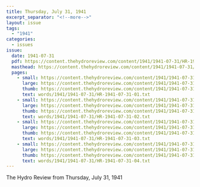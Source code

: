 ```yaml
---
title: Thursday, July 31, 1941
excerpt_separator: "<!--more-->"
layout: issue
tags:
  - "1941"
categories:
  - issues
issue:
  date: 1941-07-31
  pdf: https://content.thehydroreview.com/content/1941/1941-07-31/HR-1941-07-31.pdf
  masthead: https://content.thehydroreview.com/content/1941/1941-07-31/masthead/HR-1941-07-31.jpg
  pages:
    - small: https://content.thehydroreview.com/content/1941/1941-07-31/small/HR-1941-07-31-01.jpg
      large: https://content.thehydroreview.com/content/1941/1941-07-31/large/HR-1941-07-31-01.jpg
      thumb: https://content.thehydroreview.com/content/1941/1941-07-31/thumbnails/HR-1941-07-31-01.jpg
      text: words/1941/1941-07-31/HR-1941-07-31-01.txt
    - small: https://content.thehydroreview.com/content/1941/1941-07-31/small/HR-1941-07-31-02.jpg
      large: https://content.thehydroreview.com/content/1941/1941-07-31/large/HR-1941-07-31-02.jpg
      thumb: https://content.thehydroreview.com/content/1941/1941-07-31/thumbnails/HR-1941-07-31-02.jpg
      text: words/1941/1941-07-31/HR-1941-07-31-02.txt
    - small: https://content.thehydroreview.com/content/1941/1941-07-31/small/HR-1941-07-31-03.jpg
      large: https://content.thehydroreview.com/content/1941/1941-07-31/large/HR-1941-07-31-03.jpg
      thumb: https://content.thehydroreview.com/content/1941/1941-07-31/thumbnails/HR-1941-07-31-03.jpg
      text: words/1941/1941-07-31/HR-1941-07-31-03.txt
    - small: https://content.thehydroreview.com/content/1941/1941-07-31/small/HR-1941-07-31-04.jpg
      large: https://content.thehydroreview.com/content/1941/1941-07-31/large/HR-1941-07-31-04.jpg
      thumb: https://content.thehydroreview.com/content/1941/1941-07-31/thumbnails/HR-1941-07-31-04.jpg
      text: words/1941/1941-07-31/HR-1941-07-31-04.txt
---
```


The Hydro Review from Thursday, July 31, 1941

<!--more-->

